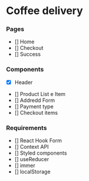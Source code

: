 # Coffee delivery

### Pages
- [] Home
- [] Checkout
- [] Success

### Components

- [x] Header
- [] Product List e Item
- [] Addredd Form
- [] Payment type
- [] Checkout items

### Requirements

- [] React Hook Form
- [] Context API
- [] Styled components
- [] useReducer
- [] immer
- [] localStorage